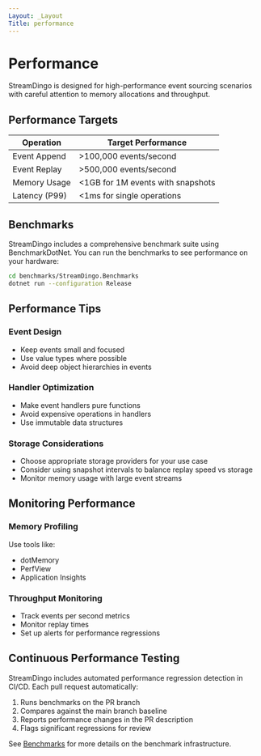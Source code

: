 ```yaml
---
Layout: _Layout
Title: performance
---
```

# Performance

StreamDingo is designed for high-performance event sourcing scenarios with careful attention to memory allocations and throughput.

## Performance Targets

| Operation | Target Performance |
|-----------|-------------------|
| Event Append | >100,000 events/second |
| Event Replay | >500,000 events/second |
| Memory Usage | <1GB for 1M events with snapshots |
| Latency (P99) | <1ms for single operations |

## Benchmarks

StreamDingo includes a comprehensive benchmark suite using BenchmarkDotNet. You can run the benchmarks to see performance on your hardware:

```bash
cd benchmarks/StreamDingo.Benchmarks
dotnet run --configuration Release
```

## Performance Tips

### Event Design
- Keep events small and focused
- Use value types where possible
- Avoid deep object hierarchies in events

### Handler Optimization
- Make event handlers pure functions
- Avoid expensive operations in handlers
- Use immutable data structures

### Storage Considerations
- Choose appropriate storage providers for your use case
- Consider using snapshot intervals to balance replay speed vs storage
- Monitor memory usage with large event streams

## Monitoring Performance

### Memory Profiling
Use tools like:
- dotMemory
- PerfView
- Application Insights

### Throughput Monitoring
- Track events per second metrics
- Monitor replay times
- Set up alerts for performance regressions

## Continuous Performance Testing

StreamDingo includes automated performance regression detection in CI/CD. Each pull request automatically:

1. Runs benchmarks on the PR branch
2. Compares against the main branch baseline
3. Reports performance changes in the PR description
4. Flags significant regressions for review

See [Benchmarks](benchmarks.html) for more details on the benchmark infrastructure.
